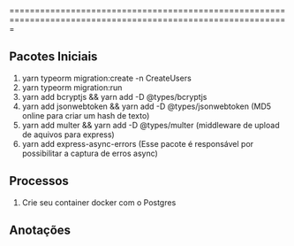 =============================================================================================================

## Pacotes Iniciais

1. yarn typeorm migration:create -n CreateUsers
2. yarn typeorm migration:run
3. yarn add bcryptjs && yarn add -D @types/bcryptjs
4. yarn add jsonwebtoken && yarn add -D @types/jsonwebtoken (MD5 online para criar um hash de texto)
5. yarn add multer && yarn add -D @types/multer (middleware de upload de aquivos para express)
6. yarn add express-async-errors (Esse pacote é responsável por possibilitar a captura de erros async)

## Processos

1. Crie seu container docker com o Postgres

## Anotações
